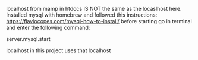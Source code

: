 localhost from mamp in htdocs IS NOT the same as the locaslhost here.
Installed mysql with homebrew and followed this instructions: https://flaviocopes.com/mysql-how-to-install/
before starting go in terminal and enter the following command:

server.mysql.start

localhost in this project uses that localhost